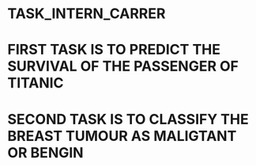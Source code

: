 # TASK_INTERN_CARRER
# FIRST TASK IS TO PREDICT THE SURVIVAL OF THE PASSENGER OF TITANIC
# SECOND TASK IS TO CLASSIFY THE BREAST TUMOUR AS MALIGTANT OR BENGIN

